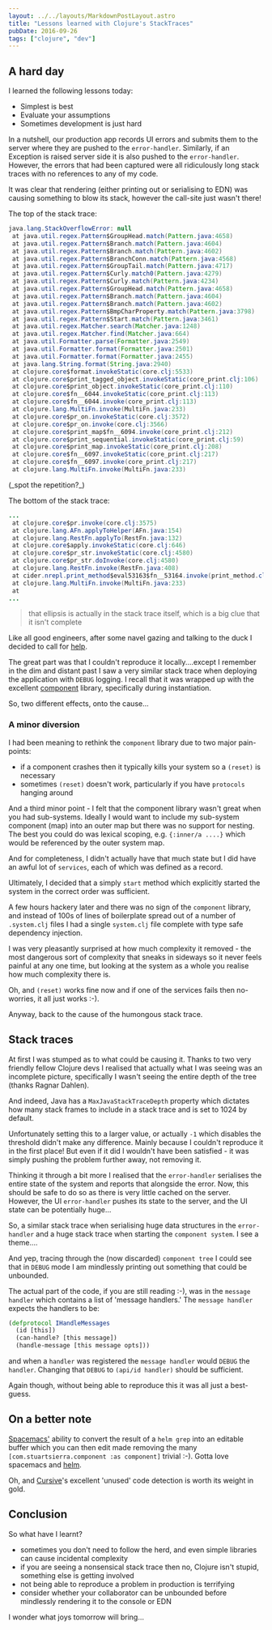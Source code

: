 ```yaml
---
layout: ../../layouts/MarkdownPostLayout.astro
title: "Lessons learned with Clojure's StackTraces"
pubDate: 2016-09-26
tags: ["clojure", "dev"]
---
```


## A hard day

I learned the following lessons today:

- Simplest is best
- Evaluate your assumptions
- Sometimes development is just <span class="underline">hard</span>

In a nutshell, our production app records UI errors and submits them to the server where they are pushed to the `error-handler`. Similarly, if an Exception is raised server side it is also pushed to the `error-handler`. However, the errors that had been captured were all ridiculously long stack traces with no references to any of my code.

It was clear that rendering (either printing out or serialising to EDN) was causing something to blow its stack, however the call-site just wasn't there!

The top of the stack trace:

```java
java.lang.StackOverflowError: null
 at java.util.regex.Pattern$GroupHead.match(Pattern.java:4658)
 at java.util.regex.Pattern$Branch.match(Pattern.java:4604)
 at java.util.regex.Pattern$Branch.match(Pattern.java:4602)
 at java.util.regex.Pattern$BranchConn.match(Pattern.java:4568)
 at java.util.regex.Pattern$GroupTail.match(Pattern.java:4717)
 at java.util.regex.Pattern$Curly.match0(Pattern.java:4279)
 at java.util.regex.Pattern$Curly.match(Pattern.java:4234)
 at java.util.regex.Pattern$GroupHead.match(Pattern.java:4658)
 at java.util.regex.Pattern$Branch.match(Pattern.java:4604)
 at java.util.regex.Pattern$Branch.match(Pattern.java:4602)
 at java.util.regex.Pattern$BmpCharProperty.match(Pattern.java:3798)
 at java.util.regex.Pattern$Start.match(Pattern.java:3461)
 at java.util.regex.Matcher.search(Matcher.java:1248)
 at java.util.regex.Matcher.find(Matcher.java:664)
 at java.util.Formatter.parse(Formatter.java:2549)
 at java.util.Formatter.format(Formatter.java:2501)
 at java.util.Formatter.format(Formatter.java:2455)
 at java.lang.String.format(String.java:2940)
 at clojure.core$format.invokeStatic(core.clj:5533)
 at clojure.core$print_tagged_object.invokeStatic(core_print.clj:106)
 at clojure.core$print_object.invokeStatic(core_print.clj:110)
 at clojure.core$fn__6044.invokeStatic(core_print.clj:113)
 at clojure.core$fn__6044.invoke(core_print.clj:113)
 at clojure.lang.MultiFn.invoke(MultiFn.java:233)
 at clojure.core$pr_on.invokeStatic(core.clj:3572)
 at clojure.core$pr_on.invoke(core.clj:3566)
 at clojure.core$print_map$fn__6094.invoke(core_print.clj:212)
 at clojure.core$print_sequential.invokeStatic(core_print.clj:59)
 at clojure.core$print_map.invokeStatic(core_print.clj:208)
 at clojure.core$fn__6097.invokeStatic(core_print.clj:217)
 at clojure.core$fn__6097.invoke(core_print.clj:217)
 at clojure.lang.MultiFn.invoke(MultiFn.java:233)
```

(\_spot the repetition?\_)

The bottom of the stack trace:

```java
...
 at clojure.core$pr.invoke(core.clj:3575)
 at clojure.lang.AFn.applyToHelper(AFn.java:154)
 at clojure.lang.RestFn.applyTo(RestFn.java:132)
 at clojure.core$apply.invokeStatic(core.clj:646)
 at clojure.core$pr_str.invokeStatic(core.clj:4580)
 at clojure.core$pr_str.doInvoke(core.clj:4580)
 at clojure.lang.RestFn.invoke(RestFn.java:408)
 at cider.nrepl.print_method$eval53163$fn__53164.invoke(print_method.clj:35)
 at clojure.lang.MultiFn.invoke(MultiFn.java:233)
 at
...
```

> that ellipsis is actually in the stack trace itself, which is a big clue that it isn't complete

Like all good engineers, after some navel gazing and talking to the duck I decided to call for [help](https://groups.google.com/d/topic/clojure/H4s5a6enftA/discussion).

The great part was that I couldn't reproduce it locally....except I remember in the dim and distant past I saw a very similar stack trace when deploying the application with `DEBUG` logging. I recall that it was wrapped up with the excellent [component](https://github.com/stuartsierra/component) library, specifically during instantiation.

So, two different effects, onto the cause...

### A minor diversion

I had been meaning to rethink the `component` library due to two major pain-points:

- if a component crashes then it typically kills your system so a `(reset)` is necessary
- sometimes `(reset)` doesn't work, particularly if you have `protocols` hanging around

And a third minor point - I felt that the component library wasn't great when you had sub-systems. Ideally I would want to include my sub-system component (map) into an outer map but there was no support for nesting. The best you could do was lexical scoping, e.g. `{:inner/a ....}` which would be referenced by the outer system map.

And for completeness, I didn't actually have that much state but I did have an awful lot of `services`, each of which was defined as a record.

Ultimately, I decided that a simply `start` method which explicitly started the system in the correct order was sufficient.

A few hours hackery later and there was no sign of the `component` library, and instead of 100s of lines of boilerplate spread out of a number of `.system.clj` files I had a single `system.clj` file complete with type safe dependency injection.

I was very pleasantly surprised at how much complexity it removed - the most dangerous sort of complexity that sneaks in sideways so it never feels painful at any one time, but looking at the system as a whole you realise how much complexity there is.

Oh, and `(reset)` works fine now and if one of the services fails then no-worries, it all just works :-).

Anyway, back to the cause of the humongous stack trace.

## Stack traces

At first I was stumped as to what could be causing it. Thanks to two very friendly fellow Clojure devs I realised that actually what I was seeing was an incomplete picture, specifically I wasn't seeing the entire <span class="underline">depth</span> of the tree (thanks Ragnar Dahlen).

And indeed, Java has a `MaxJavaStackTraceDepth` property which dictates how many stack frames to include in a stack trace and is set to 1024 by default.

Unfortunately setting this to a larger value, or actually `-1` which disables the threshold didn't make any difference. Mainly because I couldn't reproduce it in the first place! But even if it did I wouldn't have been satisfied - it was simply pushing the problem further away, not removing it.

Thinking it through a bit more I realised that the `error-handler` serialises the entire state of the system and reports that alongside the error. Now, this <span class="underline">should</span> be safe to do so as there is very little cached on the server. However, the UI `error-handler` pushes its state to the server, and the UI state can be potentially huge...

So, a similar stack trace when serialising huge data structures in the `error-handler` and a huge stack trace when starting the `component system`. I see a theme....

And yep, tracing through the (now discarded) `component tree` I could see that in `DEBUG` mode I am mindlessly printing out something that could be unbounded.

The actual part of the code, if you are still reading :-), was in the `message handler` which contains a list of 'message handlers.' The `message handler` expects the handlers to be:

```clojure
(defprotocol IHandleMessages
  (id [this])
  (can-handle? [this message])
  (handle-message [this message opts]))
```

and when a `handler` was registered the `message handler` would `DEBUG` the `handler`. Changing that `DEBUG` to `(api/id handler)` should be sufficient.

Again though, without being able to reproduce this it was all just a best-guess.

## On a better note

[Spacemacs'](http://spacemacs.org) ability to convert the result of a `helm grep` into an editable buffer which you can then edit made removing the many `[com.stuartsierra.component :as component]` trivial :-). Gotta love spacemacs and [helm](https://tuhdo.github.io/helm-intro.html).

Oh, and [Cursive](https://cursive-ide.com)'s excellent 'unused' code detection is worth its weight in gold.

## Conclusion

So what have I learnt?

- sometimes you don't need to follow the herd, and even simple libraries can cause incidental complexity
- if you are seeing a nonsensical stack trace then no, Clojure isn't stupid, something else is getting involved
- not being able to reproduce a problem in production is terrifying
- consider whether your collaborator can be unbounded before mindlessly rendering it to the console or EDN

I wonder what joys tomorrow will bring...
